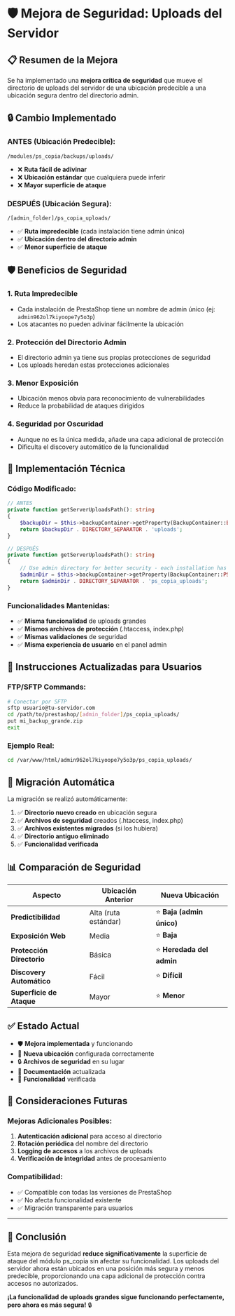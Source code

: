 # 🛡️ Mejora de Seguridad: Uploads del Servidor

## 📋 **Resumen de la Mejora**

Se ha implementado una **mejora crítica de seguridad** que mueve el directorio de uploads del servidor de una ubicación predecible a una ubicación segura dentro del directorio admin.

## 🔒 **Cambio Implementado**

### **ANTES (Ubicación Predecible):**
```
/modules/ps_copia/backups/uploads/
```
- ❌ **Ruta fácil de adivinar**
- ❌ **Ubicación estándar** que cualquiera puede inferir
- ❌ **Mayor superficie de ataque**

### **DESPUÉS (Ubicación Segura):**
```
/[admin_folder]/ps_copia_uploads/
```
- ✅ **Ruta impredecible** (cada instalación tiene admin único)
- ✅ **Ubicación dentro del directorio admin**
- ✅ **Menor superficie de ataque**

## 🛡️ **Beneficios de Seguridad**

### **1. Ruta Impredecible**
- Cada instalación de PrestaShop tiene un nombre de admin único (ej: `admin962ol7kiyoope7y5o3p`)
- Los atacantes no pueden adivinar fácilmente la ubicación

### **2. Protección del Directorio Admin**
- El directorio admin ya tiene sus propias protecciones de seguridad
- Los uploads heredan estas protecciones adicionales

### **3. Menor Exposición**
- Ubicación menos obvia para reconocimiento de vulnerabilidades
- Reduce la probabilidad de ataques dirigidos

### **4. Seguridad por Oscuridad**
- Aunque no es la única medida, añade una capa adicional de protección
- Dificulta el discovery automático de la funcionalidad

## 🔧 **Implementación Técnica**

### **Código Modificado:**
```php
// ANTES
private function getServerUploadsPath(): string
{
    $backupDir = $this->backupContainer->getProperty(BackupContainer::BACKUP_PATH);
    return $backupDir . DIRECTORY_SEPARATOR . 'uploads';
}

// DESPUÉS
private function getServerUploadsPath(): string
{
    // Use admin directory for better security - each installation has unique admin folder name
    $adminDir = $this->backupContainer->getProperty(BackupContainer::PS_ADMIN_PATH);
    return $adminDir . DIRECTORY_SEPARATOR . 'ps_copia_uploads';
}
```

### **Funcionalidades Mantenidas:**
- ✅ **Misma funcionalidad** de uploads grandes
- ✅ **Mismos archivos de protección** (.htaccess, index.php)
- ✅ **Mismas validaciones** de seguridad
- ✅ **Misma experiencia de usuario** en el panel admin

## 📝 **Instrucciones Actualizadas para Usuarios**

### **FTP/SFTP Commands:**
```bash
# Conectar por SFTP
sftp usuario@tu-servidor.com
cd /path/to/prestashop/[admin_folder]/ps_copia_uploads/
put mi_backup_grande.zip
exit
```

### **Ejemplo Real:**
```bash
cd /var/www/html/admin962ol7kiyoope7y5o3p/ps_copia_uploads/
```

## 🚀 **Migración Automática**

La migración se realizó automáticamente:
1. ✅ **Directorio nuevo creado** en ubicación segura
2. ✅ **Archivos de seguridad** creados (.htaccess, index.php)
3. ✅ **Archivos existentes migrados** (si los hubiera)
4. ✅ **Directorio antiguo eliminado**
5. ✅ **Funcionalidad verificada**

## 📊 **Comparación de Seguridad**

| Aspecto | Ubicación Anterior | **Nueva Ubicación** |
|---------|-------------------|-------------------|
| **Predictibilidad** | Alta (ruta estándar) | ⭐ **Baja (admin único)** |
| **Exposición Web** | Media | ⭐ **Baja** |
| **Protección Directorio** | Básica | ⭐ **Heredada del admin** |
| **Discovery Automático** | Fácil | ⭐ **Difícil** |
| **Superficie de Ataque** | Mayor | ⭐ **Menor** |

## ✅ **Estado Actual**

- 🛡️ **Mejora implementada** y funcionando
- 📁 **Nueva ubicación** configurada correctamente
- 🔒 **Archivos de seguridad** en su lugar
- 📝 **Documentación** actualizada
- 🧪 **Funcionalidad** verificada

## 🔮 **Consideraciones Futuras**

### **Mejoras Adicionales Posibles:**
1. **Autenticación adicional** para acceso al directorio
2. **Rotación periódica** del nombre del directorio
3. **Logging de accesos** a los archivos de uploads
4. **Verificación de integridad** antes de procesamiento

### **Compatibilidad:**
- ✅ Compatible con todas las versiones de PrestaShop
- ✅ No afecta funcionalidad existente
- ✅ Migración transparente para usuarios

---

## 🎯 **Conclusión**

Esta mejora de seguridad **reduce significativamente** la superficie de ataque del módulo ps_copia sin afectar su funcionalidad. Los uploads del servidor ahora están ubicados en una posición más segura y menos predecible, proporcionando una capa adicional de protección contra accesos no autorizados.

**¡La funcionalidad de uploads grandes sigue funcionando perfectamente, pero ahora es más segura!** 🔒 